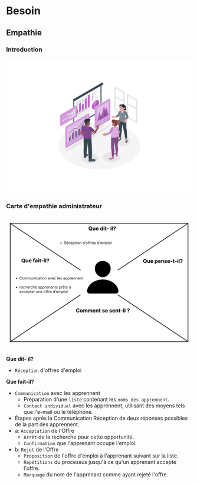 # Besoin 
## Empathie 
### Introduction
![Introduction](./images/introduction.png)

### Carte d'empathie administrateur
![Carte d'empathie administrateur](./images/empathie-administrateur.png)

**Que dit- il?**
- `Réception` d'offres d'emploi

**Que fait-il?**
- `Communication` avec les apprennent
  -  Préparation d'une `liste` contenant les `noms des apprennent`.
  -  `Contact individuel` avec les apprennent, utilisant des moyens tels que l'e-mail ou le téléphone.
-  Étapes après la Communication 
Réception de deux réponses possibles de la part des apprennent.
  - a: `Acceptation` de l'Offre
    - `Arrêt` de la recherche pour cette opportunité.
    - `Confirmation` que l'apprenant occupe l'emploi.
  - b: `Rejet` de l'Offre 
    - `Proposition` de l'offre d'emploi à l'apprenant suivant sur la liste.  
    - `Répétitions` du processus jusqu'à ce qu'un apprenant accepte l'offre.
    - `Marquage` du nom de l'apprenant comme ayant rejeté l'offre.
